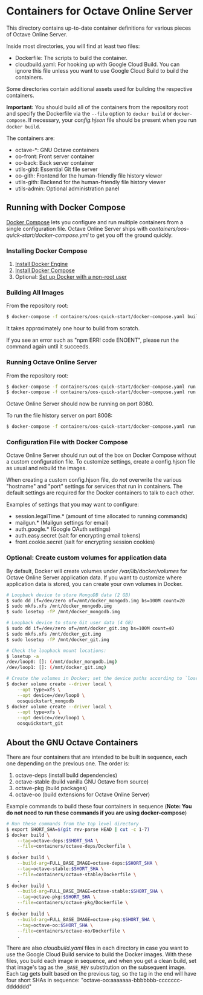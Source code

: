 Containers for Octave Online Server
===================================

This directory contains up-to-date container definitions for various pieces of Octave Online Server.

Inside most directories, you will find at least two files:

- Dockerfile: The scripts to build the container.
- cloudbuild.yaml: For hooking up with Google Cloud Build.  You can ignore this file unless you want to use Google Cloud Build to build the containers.

Some directories contain additional assets used for building the respective containers.

**Important:** You should build all of the containers from the repository root and specify the Dockerfile via the `--file` option to `docker build` or `docker-compose`.  If necessary, your *config.hjson* file should be present when you run `docker build`.

The containers are:

- octave-\*: GNU Octave containers
- oo-front: Front server container
- oo-back: Back server container
- utils-gitd: Essential Git file server
- oo-gith: Frontend for the human-friendly file history viewer
- utils-gith: Backend for the human-friendly file history viewer
- utils-admin: Optional administration panel

## Running with Docker Compose

[Docker Compose](https://docs.docker.com/compose/) lets you configure and run multiple containers from a single configuration file.  Octave Online Server ships with *containers/oos-quick-start/docker-compose.yml* to get you off the ground quickly.

### Installing Docker Compose

1. [Install Docker Engine](https://docs.docker.com/engine/install/)
2. [Install Docker Compose](https://docs.docker.com/compose/install/)
3. Optional: [Set up Docker with a non-root user](https://docs.docker.com/engine/install/linux-postinstall/)

### Building All Images

From the repository root:

```bash
$ docker-compose -f containers/oos-quick-start/docker-compose.yaml build
```

It takes approximately one hour to build from scratch.

If you see an error such as "npm ERR! code ENOENT", please run the command again until it succeeds.

### Running Octave Online Server

From the repository root:

```bash
$ docker-compose -f containers/oos-quick-start/docker-compose.yaml run --publish 8080:8080 -d oo-front
$ docker-compose -f containers/oos-quick-start/docker-compose.yaml run -d oo-back
```

Octave Online Server should now be running on port 8080.

To run the file history server on port 8008:

```bash
$ docker-compose -f containers/oos-quick-start/docker-compose.yaml run --publish 8008:8008 -d oo-gith
```

### Configuration File with Docker Compose

Octave Online Server should run out of the box on Docker Compose without a custom configuration file.  To customize settings, create a config.hjson file as usual and rebuild the images.

When creating a custom config.hjson file, do *not* overwrite the various "hostname" and "port" settings for services that run in containers.  The default settings are required for the Docker containers to talk to each other.

Examples of settings that you may want to configure:

- session.legalTime.\* (amount of time allocated to running commands)
- mailgun.\* (Mailgun settings for email)
- auth.google.\* (Google OAuth settings)
- auth.easy.secret (salt for encrypting email tokens)
- front.cookie.secret (salt for encrypting session cookies)

### Optional: Create custom volumes for application data

By default, Docker will create volumes under */var/lib/docker/volumes* for Octave Online Server application data.  If you want to customize where application data is stored, you can create your own volumes in Docker.

```bash
# Loopback device to store MongoDB data (2 GB)
$ sudo dd if=/dev/zero of=/mnt/docker_mongodb.img bs=100M count=20
$ sudo mkfs.xfs /mnt/docker_mongodb.img
$ sudo losetup -fP /mnt/docker_mongodb.img

# Loopback device to store Git user data (4 GB)
$ sudo dd if=/dev/zero of=/mnt/docker_git.img bs=100M count=40
$ sudo mkfs.xfs /mnt/docker_git.img
$ sudo losetup -fP /mnt/docker_git.img

# Check the loopback mount locations:
$ losetup -a
/dev/loop0: []: (/mnt/docker_mongodb.img)
/dev/loop1: []: (/mnt/docker_git.img)

# Create the volumes in Docker; set the device paths according to `losetup -a`
$ docker volume create --driver local \
	--opt type=xfs \
	--opt device=/dev/loop0 \
	oosquickstart_mongodb
$ docker volume create --driver local \
	--opt type=xfs \
	--opt device=/dev/loop1 \
	oosquickstart_git
```

## About the GNU Octave Containers

There are four containers that are intended to be built in sequence, each one depending on the previous one.  The order is:

1. octave-deps (install build dependencies)
2. octave-stable (build vanilla GNU Octave from source)
3. octave-pkg (build packages)
4. octave-oo (build extensions for Octave Online Server)

Example commands to build these four containers in sequence (**Note: You do not need to run these commands if you are using docker-compose**)

```bash
# Run these commands from the top level directory
$ export SHORT_SHA=$(git rev-parse HEAD | cut -c 1-7)
$ docker build \
	--tag=octave-deps:$SHORT_SHA \
	--file=containers/octave-deps/Dockerfile \
	.
$ docker build \
	--build-arg=FULL_BASE_IMAGE=octave-deps:$SHORT_SHA \
	--tag=octave-stable:$SHORT_SHA \
	--file=containers/octave-stable/Dockerfile \
	.
$ docker build \
	--build-arg=FULL_BASE_IMAGE=octave-stable:$SHORT_SHA \
	--tag=octave-pkg:$SHORT_SHA \
	--file=containers/octave-pkg/Dockerfile \
	.
$ docker build \
	--build-arg=FULL_BASE_IMAGE=octave-pkg:$SHORT_SHA \
	--tag=octave-oo:$SHORT_SHA \
	--file=containers/octave-oo/Dockerfile \
	.
```

There are also *cloudbuild.yaml* files in each directory in case you want to use the Google Cloud Build service to build the Docker images.  With these files, you build each image in sequence, and when you get a clean build, set that image's tag as the `_BASE_REV` substitution on the subsequent image.  Each tag gets built based on the previous tag, so the tag in the end will have four short SHAs in sequence: "octave-oo:aaaaaaa-bbbbbbb-ccccccc-ddddddd"
